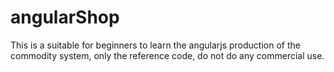 # angularShop
This is a suitable for beginners to learn the angularjs production of the commodity system, only the reference code, do not do any commercial use.
